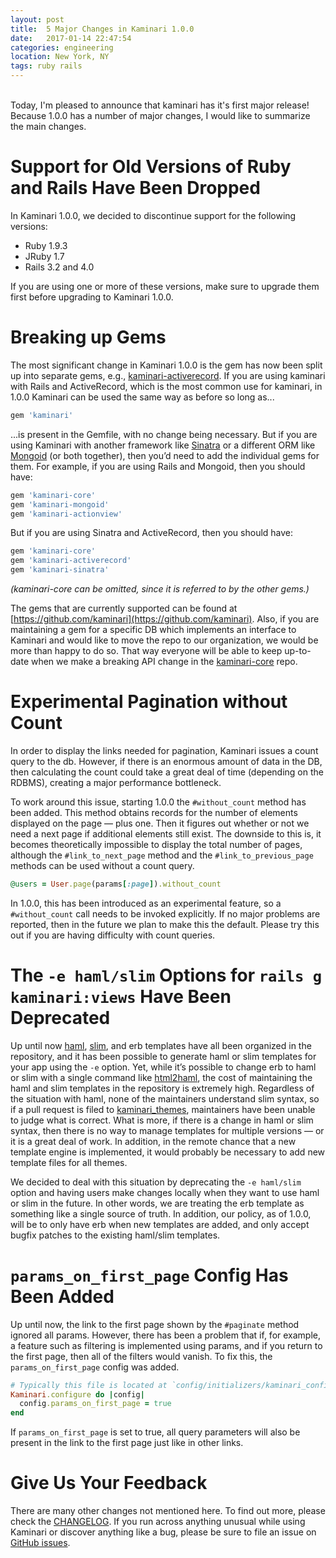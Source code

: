 ```yaml
---
layout: post
title:  5 Major Changes in Kaminari 1.0.0
date:   2017-01-14 22:47:54
categories: engineering
location: New York, NY
tags: ruby rails
---
```


<br />
Today, I'm pleased to announce that kaminari has it's first major release! Because 1.0.0 has a number of major changes, I would like to summarize the main changes.


# Support for Old Versions of Ruby and Rails Have Been Dropped

In Kaminari 1.0.0, we decided to discontinue support for the following versions:

 * Ruby 1.9.3
 * JRuby 1.7
 * Rails 3.2 and 4.0

If you are using one or more of these versions, make sure to upgrade them first before upgrading to Kaminari 1.0.0.


# Breaking up Gems

The most significant change in Kaminari 1.0.0 is the gem has now been split up into separate gems, e.g., [kaminari-activerecord](https://github.com/kaminari/kaminari/tree/master/kaminari-activerecord). If you are using kaminari with Rails and ActiveRecord, which is the most common use for kaminari, in 1.0.0 Kaminari can be used the same way as before so long as...

```ruby
gem 'kaminari'
```

...is present in the Gemfile, with no change being necessary. But if you are using Kaminari with another framework like [Sinatra](http://www.sinatrarb.com/) or a different ORM like [Mongoid](https://docs.mongodb.com/ruby-driver/master/mongoid/#ruby-mongoid-tutorial) (or both together), then you’d need to add the individual gems for them. For example, if you are using Rails and Mongoid, then you should have:

```ruby
gem 'kaminari-core'
gem 'kaminari-mongoid'
gem 'kaminari-actionview'
```

But if you are using Sinatra and ActiveRecord, then you should have:

```ruby
gem 'kaminari-core'
gem 'kaminari-activerecord'
gem 'kaminari-sinatra'
```

*(kaminari-core can be omitted, since it is referred to by the other gems.)*

The gems that are currently supported can be found at [https://github.com/kaminari](https://github.com/kaminari). Also, if you are maintaining a gem for a specific DB which implements an interface to Kaminari and would like to move the repo to our organization, we would be more than happy to do so. That way everyone will be able to keep up-to-date when we make a breaking API change in the [kaminari-core](https://github.com/kaminari/kaminari/tree/master/kaminari-core) repo.


# Experimental Pagination without Count

In order to display the links needed for pagination, Kaminari issues a count query to the db. However, if there is an enormous amount of data in the DB, then calculating the count could take a great deal of time (depending on the RDBMS), creating a major performance bottleneck. 

To work around this issue, starting 1.0.0 the `#without_count` method has been added. This method obtains records for the number of elements displayed on the page — plus one. Then it figures out whether or not we need a next page if additional elements still exist. The downside to this is, it becomes theoretically impossible to display the total number of pages, although the `#link_to_next_page` method and the `#link_to_previous_page` methods can be used without a count query.

```ruby
@users = User.page(params[:page]).without_count
```

In 1.0.0, this has been introduced as an experimental feature, so a `#without_count` call needs to be invoked explicitly. If no major problems are reported, then in the future we plan to make this the default. Please try this out if you are having difficulty with count queries.


# The `-e haml/slim` Options for `rails g kaminari:views` Have Been Deprecated

Up until now [haml](http://haml.info/), [slim](http://slim-lang.com/), and erb templates have all been organized in the repository, and it has been possible to generate haml or slim templates for your app using the `-e` option. Yet, while it’s possible to change erb to haml or slim with a single command like [html2haml](https://github.com/haml/html2haml), the cost of maintaining the haml and slim templates in the repository is extremely high. Regardless of the situation with haml, none of the maintainers understand slim syntax, so if a pull request is filed to [kaminari_themes](https://github.com/amatsuda/kaminari_themes), maintainers have been unable to judge what is correct. What is more, if there is a change in haml or slim syntax, then there is no way to manage templates for multiple versions — or it is a great deal of work. In addition, in the remote chance that a new template engine is implemented, it would probably be necessary to add new template files for all themes.

We decided to deal with this situation by deprecating the `-e haml/slim` option and having users make changes locally when they want to use haml or slim in the future. In other words, we are treating the erb template as something like a single source of truth. In addition, our policy, as of 1.0.0, will be to only have erb when new templates are added, and only accept bugfix patches to the existing haml/slim templates.


# `params_on_first_page` Config Has Been Added

Up until now, the link to the first page shown by the `#paginate` method ignored all params. However, there has been a problem that if, for example, a feature such as filtering is implemented using params, and if you return to the first page, then all of the filters would vanish. To fix this, the `params_on_first_page` config was added.

```ruby
# Typically this file is located at `config/initializers/kaminari_config.rb`
Kaminari.configure do |config|
  config.params_on_first_page = true
end
```

If `params_on_first_page` is set to true, all query parameters will also be present in the link to the first page just like in other links.


# Give Us Your Feedback

There are many other changes not mentioned here. To find out more, please check the [CHANGELOG](https://github.com/kaminari/kaminari/blob/master/CHANGELOG.md#100). If you run across anything unusual while using Kaminari or discover anything like a bug, please be sure to file an issue on [GitHub issues](https://github.com/kaminari/kaminari/issues).
